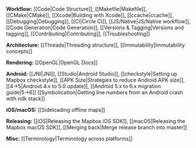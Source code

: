 **Workflow:**
[[Code|Code Structure]],
[[Makefile|Makefile]],
[[CMake|CMake]],
[[Xcode|Building with Xcode]],
[[ccache|ccache]],
[[Debugging|Debugging]],
[[CI|Circle CI]],
[[JS/Native|JS/Native workflow]],
[[Code Generation|Code Generation]],
[[Versions & Tagging|Versions and tagging]],
[[Contributing|Contributing]],
[[Troubleshooting]]


**Architecture:**
[[Threads|Threading structure]],
[[Immutability|Immutability concepts]]


**Rendering:**
[[OpenGL|OpenGL Docs]]

**Android:**
[[JNI|JNI]],
[[Studio|Android Studio]],
[[checkstyle|Setting up Mapbox checkstyle]],
[[APK Size|Strategies to reduce Android APK size]], [[4→5|Android 4.x to 5.0 update]], [[Android 5.x to 6.x migration guide|5→6]]
[[Symbolication|Getting line numbers from an Android crash with ndk stack]]


**iOS/macOS:**
[[Sideloading offline maps]]


**Releasing:**
[[iOS|Releasing the Mapbox iOS SDK]],
[[macOS|Releasing the Mapbox macOS SDK]],
[[Merging back|Merge release branch into master]]

**Misc:**
[[Terminology|Terminology across platforms]]